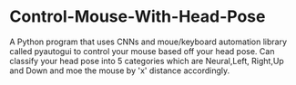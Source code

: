 # Control-Mouse-With-Head-Pose
A Python program that uses CNNs and moue/keyboard automation library called pyautogui to control your mouse based off your head pose. Can classify your head pose into 5 categories which are Neural,Left, Right,Up and Down and moe the mouse by 'x' distance accordingly.
